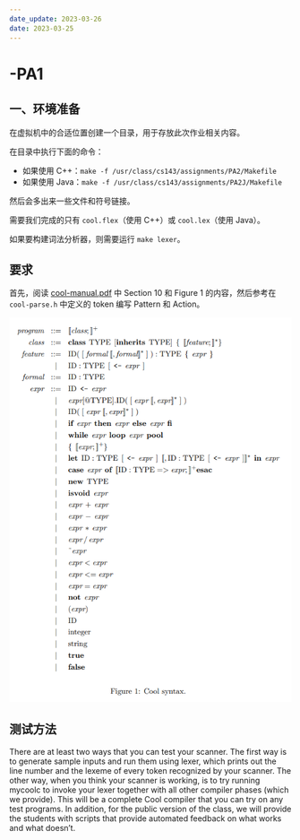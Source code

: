 ```yaml
---
date_update: 2023-03-26
date: 2023-03-25
---
```


# -PA1

## 一、环境准备

在虚拟机中的合适位置创建一个目录，用于存放此次作业相关内容。

在目录中执行下面的命令：

- 如果使用 C++：`make -f /usr/class/cs143/assignments/PA2/Makefile`
- 如果使用 Java：`make -f /usr/class/cs143/assignments/PA2J/Makefile`

然后会多出来一些文件和符号链接。



需要我们完成的只有 `cool.flex`（使用 C++）或 `cool.lex`（使用 Java）。



如果要构建词法分析器，则需要运行 `make lexer`。

## 要求

首先，阅读 [cool-manual.pdf](./PA1.assets/cool-manual.pdf) 中 Section 10 和 Figure 1 的内容，然后参考在 `cool-parse.h` 中定义的 token 编写 Pattern 和 Action。

![image-20230325094735643](PA1.assets/image-20230325094735643.png)

## 测试方法

There are at least two ways that you can test your scanner. The first way is to generate sample inputs and run them using lexer, which prints out the line number and the lexeme of every token recognized by your scanner. The other way, when you think your scanner is working, is to try running mycoolc to invoke your lexer together with all other compiler phases (which we provide). This will be a complete Cool compiler that you can try on any test programs. In addition, for the public version of the class, we will provide the students with scripts that provide automated feedback on what works and what doesn’t.